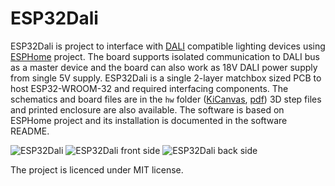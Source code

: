# ESP32Dali

ESP32Dali is project to interface with [DALI](https://en.wikipedia.org/wiki/Digital_Addressable_Lighting_Interface) compatible lighting devices using [ESPHome](https://esphome.io/) project. The board supports isolated communication to DALI bus as a master device and the board can also work as 18V DALI power supply from single 5V supply. ESP32Dali is a single 2-layer matchbox sized PCB to host ESP32-WROOM-32 and required interfacing components. The schematics and board files are in the `hw` folder ([KiCanvas](https://kicanvas.org/?github=https%3A%2F%2Fgithub.com%2Fpetrinm%2FESP32Dali%2Fblob%2Fmain%2Fhw%2FESPDali.kicad_sch), [pdf](https://github.com/petrinm/ESP32Dali/blob/main/hw/ESPDali.pdf)) 3D step files and printed enclosure are also available. The software is based on ESPHome project and its installation is documented in the software README.

![ESP32Dali](https://raw.githubusercontent.com/petrinm/ESP32Dali/refs/heads/main/hw/ESP32Dali.jpg)
![ESP32Dali front side](https://raw.githubusercontent.com/petrinm/ESP32Dali/refs/heads/main/hw/ESPDali_front.jpg)
![ESP32Dali back side](https://raw.githubusercontent.com/petrinm/ESP32Dali/refs/heads/main/hw/ESPDali_back.jpg)

The project is licenced under MIT license.
